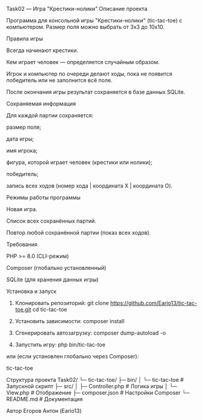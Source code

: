Task02 — Игра "Крестики-нолики"
Описание проекта

Программа для консольной игры "Крестики-нолики" (tic-tac-toe) с компьютером.
Размер поля можно выбрать от 3x3 до 10x10.

Правила игры

Всегда начинают крестики.

Кем играет человек — определяется случайным образом.

Игрок и компьютер по очереди делают ходы, пока не появится победитель или не заполнится всё поле.

После окончания игры результат сохраняется в базе данных SQLite.

Сохраняемая информация

Для каждой партии сохраняется:

размер поля;

дата игры;

имя игрока;

фигура, которой играет человек (крестики или нолики);

победитель;

запись всех ходов (номер хода | координата X | координата O).

Режимы работы программы

Новая игра.

Список всех сохранённых партий.

Повтор любой сохранённой партии (показ всех ходов).

Требования

PHP >= 8.0 (CLI-режим)

Composer (глобально установленный)

SQLite (для хранения данных игры)

Установка и запуск
1. Клонировать репозиторий:
git clone https://github.com/Eario13/tic-tac-toe.git
cd tic-tac-toe

2. Установить зависимости:
composer install

3. Сгенерировать автозагрузку:
composer dump-autoload -o

4. Запустить игру:
php bin/tic-tac-toe


или (если установлен глобально через Composer):

tic-tac-toe

Структура проекта
Task02/
 └─ tic-tac-toe/
     ├─ bin/
     │  └─ tic-tac-toe        # Запускной скрипт
     ├─ src/
     │  ├─ Controller.php      # Логика игры
     │  └─ View.php            # Отображение
     ├─ composer.json          # Настройки Composer
     └─ README.md              # Документация

Автор Егоров Антон (Eario13)